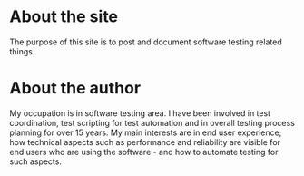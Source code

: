 # About the site

The purpose of this site is to post and document software testing related things. 

# About the author

My occupation is in software testing area. I have been involved in test coordination, test scripting for test automation and in overall testing process planning for over 15 years. My main interests are in end user experience; how technical aspects such as performance and reliability are visible for end users who are using the software - and how to automate testing for such aspects.



